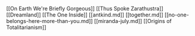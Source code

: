 [[On Earth We're Briefly Gorgeous]]
[[Thus Spoke Zarathustra]]
[[Dreamland]]
[[The One Inside]]
[[antkind.md]]
[[together.md]]
[[no-one-belongs-here-more-than-you.md]]
[[miranda-july.md]]
[[Origins of Totalitarianism]]